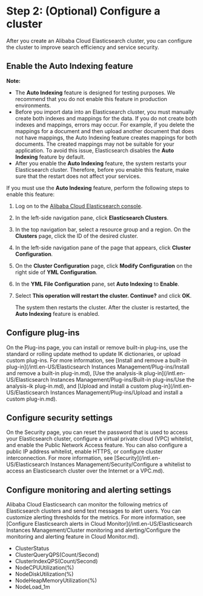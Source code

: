 # Step 2: \(Optional\) Configure a cluster

After you create an Alibaba Cloud Elasticsearch cluster, you can configure the cluster to improve search efficiency and service security.

## Enable the Auto Indexing feature

**Note:**

-   The **Auto Indexing** feature is designed for testing purposes. We recommend that you do not enable this feature in production environments.
-   Before you import data into an Elasticsearch cluster, you must manually create both indexes and mappings for the data. If you do not create both indexes and mappings, errors may occur. For example, if you delete the mappings for a document and then upload another document that does not have mappings, the Auto Indexing feature creates mappings for both documents. The created mappings may not be suitable for your application. To avoid this issue, Elasticsearch disables the **Auto Indexing** feature by default.
-   After you enable the **Auto Indexing** feature, the system restarts your Elasticsearch cluster. Therefore, before you enable this feature, make sure that the restart does not affect your services.

If you must use the **Auto Indexing** feature, perform the following steps to enable this feature:

1.  Log on to the [Alibaba Cloud Elasticsearch console](https://elasticsearch.console.aliyun.com/#/home).

2.  In the left-side navigation pane, click **Elasticsearch Clusters**.

3.  In the top navigation bar, select a resource group and a region. On the **Clusters** page, click the ID of the desired cluster.

4.  In the left-side navigation pane of the page that appears, click **Cluster Configuration**.

5.  On the **Cluster Configuration** page, click **Modify Configuration** on the right side of **YML Configuration**.

6.  In the **YML File Configuration** pane, set **Auto Indexing** to **Enable**.

7.  Select **This operation will restart the cluster. Continue?** and click **OK**.

    The system then restarts the cluster. After the cluster is restarted, the **Auto Indexing** feature is enabled.


## Configure plug-ins

On the Plug-ins page, you can install or remove built-in plug-ins, use the standard or rolling update method to update IK dictionaries, or upload custom plug-ins. For more information, see [Install and remove a built-in plug-in](/intl.en-US/Elasticsearch Instances Management/Plug-ins/Install and remove a built-in plug-in.md), [Use the analysis-ik plug-in](/intl.en-US/Elasticsearch Instances Management/Plug-ins/Built-in plug-ins/Use the analysis-ik plug-in.md), and [Upload and install a custom plug-in](/intl.en-US/Elasticsearch Instances Management/Plug-ins/Upload and install a custom plug-in.md).

## Configure security settings

On the Security page, you can reset the password that is used to access your Elasticsearch cluster, configure a virtual private cloud \(VPC\) whitelist, and enable the Public Network Access feature. You can also configure a public IP address whitelist, enable HTTPS, or configure cluster interconnection. For more information, see [Security](/intl.en-US/Elasticsearch Instances Management/Security/Configure a whitelist to access an Elasticsearch cluster over the Internet or a VPC.md).

## Configure monitoring and alerting settings

Alibaba Cloud Elasticsearch can monitor the following metrics of Elasticsearch clusters and send text messages to alert users. You can customize alerting thresholds for the metrics. For more information, see [Configure Elasticsearch alerts in Cloud Monitor](/intl.en-US/Elasticsearch Instances Management/Cluster monitoring and alerting/Configure the monitoring and alerting feature in Cloud Monitor.md).

-   ClusterStatus
-   ClusterQueryQPS\(Count/Second\)
-   ClusterIndexQPS\(Count/Second\)
-   NodeCPUUtilization\(%\)
-   NodeDiskUtilization\(%\)
-   NodeHeapMemoryUtilization\(%\)
-   NodeLoad\_1m


